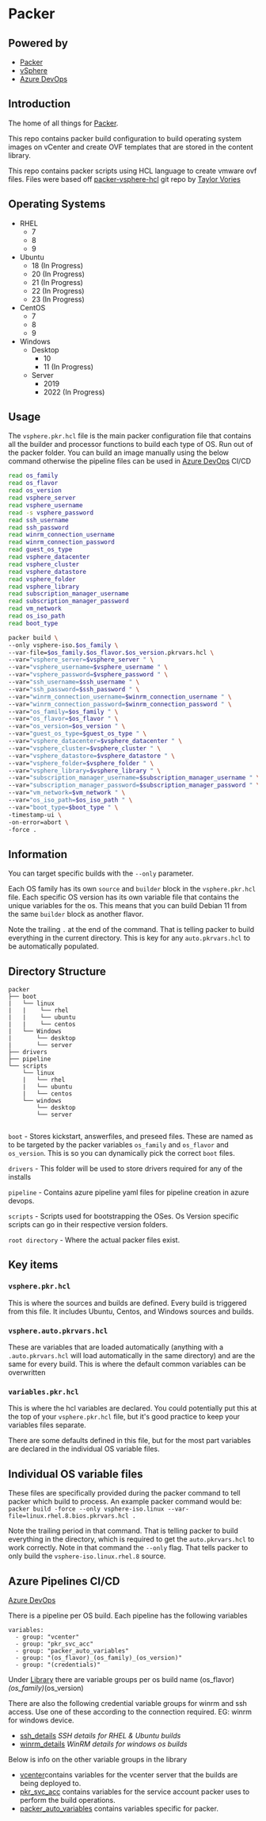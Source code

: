 # Packer

## Powered by

- [Packer](https://www.packer.io/docs)
- [vSphere](https://docs.vmware.com/en/VMware-vSphere/index.html)
- [Azure DevOps](https://azure.microsoft.com/en-au/services/devops/)

## Introduction

The home of all things for [Packer](https://www.packer.io/docs).

This repo contains packer build configuration to build operating system images on vCenter and create OVF templates that are stored in the content library.

This repo contains packer scripts using HCL language to create vmware ovf files. Files were based off [packer-vsphere-hcl](https://github.com/tvories/packer-vsphere-hcl) git repo by [Taylor Vories](https://github.com/tvories)

## Operating Systems

- RHEL
  - 7
  - 8
  - 9
- Ubuntu
  - 18 (In Progress)
  - 20 (In Progress)
  - 21 (In Progress)
  - 22 (In Progress)
  - 23 (In Progress)
- CentOS
  - 7
  - 8
  - 9
- Windows
  - Desktop
    - 10
    - 11 (In Progress)
  - Server
    - 2019
    - 2022 (In Progress)

## Usage

The `vsphere.pkr.hcl` file is the main packer configuration file that contains all the builder and processor functions to build each type of OS. Run out of the packer folder.
You can build an image manually using the below command otherwise the pipeline files can be used in [Azure DevOps](https://azure.microsoft.com/en-au/services/devops/) CI/CD

``` bash
read os_family
read os_flavor
read os_version
read vsphere_server
read vsphere_username
read -s vsphere_password
read ssh_username
read ssh_password
read winrm_connection_username
read winrm_connection_password
read guest_os_type
read vsphere_datacenter
read vsphere_cluster
read vsphere_datastore
read vsphere_folder
read vsphere_library
read subscription_manager_username
read subscription_manager_password
read vm_network
read os_iso_path
read boot_type

packer build \
--only vsphere-iso.$os_family \
--var-file=$os_family.$os_flavor.$os_version.pkrvars.hcl \
--var="vsphere_server=$vsphere_server " \
--var="vsphere_username=$vsphere_username " \
--var="vsphere_password=$vsphere_password " \
--var="ssh_username=$ssh_username " \
--var="ssh_password=$ssh_password " \
--var="winrm_connection_username=$winrm_connection_username " \
--var="winrm_connection_password=$winrm_connection_password " \
--var="os_family=$os_family " \
--var="os_flavor=$os_flavor " \
--var="os_version=$os_version " \
--var="guest_os_type=$guest_os_type " \
--var="vsphere_datacenter=$vsphere_datacenter " \
--var="vsphere_cluster=$vsphere_cluster " \
--var="vsphere_datastore=$vsphere_datastore " \
--var="vsphere_folder=$vsphere_folder " \
--var="vsphere_library=$vsphere_library " \
--var="subscription_manager_username=$subscription_manager_username " \
--var="subscription_manager_password=$subscription_manager_password " \
--var="vm_network=$vm_network " \
--var="os_iso_path=$os_iso_path " \
--var="boot_type=$boot_type " \
-timestamp-ui \
-on-error=abort \
-force .
```

## Information

You can target specific builds with the `--only` parameter.

Each OS family has its own `source` and `builder` block in the `vsphere.pkr.hcl` file.  Each specific OS version has its own variable file that contains the unique variables for the os. This means that you can build Debian 11 from the same `builder` block as another flavor.

Note the trailing `.` at the end of the command.  That is telling packer to build everything in the current directory.  This is key for any `auto.pkrvars.hcl` to be automatically populated.

## Directory Structure

``` text
packer
├── boot
|   └── linux
|   |    └── rhel
|   |    └── ubuntu
|   |    └── centos
|   └── Windows
|       └── desktop
|       └── server
├── drivers
├── pipeline
└── scripts
    └── linux
    |   └── rhel
    |   └── ubuntu
    |   └── centos
    └── windows
        └── desktop
        └── server
                
```

`boot` - Stores kickstart, answerfiles, and preseed files. These are named as to be targeted by the packer variables `os_family` and `os_flavor` and `os_version`.  This is so you can dynamically pick the correct `boot` files.

`drivers` - This folder will be used to store drivers required for any of the installs

`pipeline` - Contains azure pipeline yaml files for pipeline creation in azure devops.

`scripts` - Scripts used for bootstrapping the OSes. Os Version specific scripts can go in their respective version folders.

`root directory` - Where the actual packer files exist.

## Key items

### `vsphere.pkr.hcl`

This is where the sources and builds are defined.  Every build is triggered from this file.  It includes Ubuntu, Centos, and Windows sources and builds.

### `vsphere.auto.pkrvars.hcl`

These are variables that are loaded automatically (anything with a `.auto.pkrvars.hcl` will load automatically in the same directory) and are the same for every build.  This is where the default common variables can be overwritten

### `variables.pkr.hcl`

This is where the hcl variables are declared.  You could potentially put this at the top of your `vsphere.pkr.hcl` file, but it's good practice to keep your variables files separate.

There are some defaults defined in this file, but for the most part variables are declared in the individual OS variable files.

## Individual OS variable files

These files are specifically provided during the packer command to tell packer which build to process.  An example packer command would be: `packer build -force --only vsphere-iso.linux --var-file=linux.rhel.8.bios.pkrvars.hcl .`

Note the trailing period in that command.  That is telling packer to build everything in the directory, which is required to get the `auto.pkrvars.hcl` to work correctly.  Note in that command the `--only` flag.  That tells packer to only build the `vsphere-iso.linux.rhel.8` source.

## Azure Pipelines CI/CD

[Azure DevOps](https://azure.microsoft.com/en-au/services/devops/)

There is a pipeline per OS build.
Each pipeline has the following variables

``` text
variables:
  - group: "vcenter"
  - group: "pkr_svc_acc"
  - group: "packer_auto_variables"
  - group: "(os_flavor)_(os_family)_(os_version)"
  - group: "(credentials)"
```

Under [Library](https://azure.microsoft.com/en-au/services/devops/) there are variable groups per os build name (os_flavor)*(os_family)*(os_version)

There are also the following credential variable groups for winrm and ssh access. Use one of these according to the connection required. EG: winrm for windows device.

- [ssh_details](https://azure.microsoft.com/en-au/services/devops/) *SSH details for RHEL & Ubuntu builds*
- [winrm_details](https://azure.microsoft.com/en-au/services/devops/) *WinRM details for windows os builds*

Below is info on the other variable groups in the library

- [vcenter](https://azure.microsoft.com/en-au/services/devops/)contains variables for the vcenter server that the builds are being deployed to.
- [pkr_svc_acc](https://azure.microsoft.com/en-au/services/devops/) contains variables for the service account packer uses to perform the build operations.
- [packer_auto_variables](https://azure.microsoft.com/en-au/services/devops/) contains variables specific for packer.
